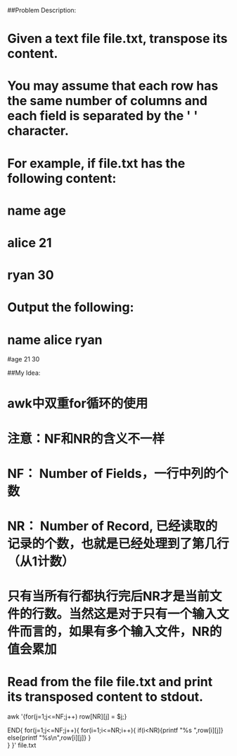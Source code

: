 ##Problem Description:
# Given a text file file.txt, transpose its content.
# 
# You may assume that each row has the same number of columns and each field is separated by the ' ' character.
# 
# For example, if file.txt has the following content:
# 
# name age
# alice 21
# ryan 30
# Output the following:
# 
# name alice ryan
#age 21 30

##My Idea:
# awk中双重for循环的使用
# 注意：NF和NR的含义不一样
# NF： Number of Fields，一行中列的个数
# NR： Number of Record, 已经读取的记录的个数，也就是已经处理到了第几行（从1计数）
# 只有当所有行都执行完后NR才是当前文件的行数。当然这是对于只有一个输入文件而言的，如果有多个输入文件，NR的值会累加

# Read from the file file.txt and print its transposed content to stdout.

awk '{for(j=1;j<=NF;j++) row[NR][j] = $j;} 

END{
        for(j=1;j<=NF;j++){
            for(i=1;i<=NR;i++){
                    if(i<NR){printf "%s ",row[i][j]}
                    else{printf "%s\n",row[i][j]}
            }   
        }
}' file.txt
